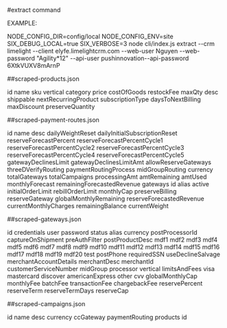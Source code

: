 #extract command

EXAMPLE:

NODE_CONFIG_DIR=config/local NODE_CONFIG_ENV=site SIX_DEBUG_LOCAL=true SIX_VERBOSE=3 node cli/index.js extract --crm limelight --client elyfe.limelightcrm.com --web-user Nguyen --web-password "Agility*12" --api-user pushinnovation--api-password  6XtkVUXV8mArnP

##scraped-products.json

id
name
sku
vertical
category
price
costOfGoods
restockFee
maxQty
desc
shippable
nextRecurringProduct
subscriptionType
daysToNextBilling
maxDiscount
preserveQuantity

##scraped-payment-routes.json

id
name
desc
dailyWeightReset
dailyInitialSubscriptionReset
reserveForecastPercent
reserveForecastPercentCycle1
reserveForecastPercentCycle2
reserveForecastPercentCycle3
reserveForecastPercentCycle4
reserveForecastPercentCycle5
gatewayDeclinesLimit
gatewayDeclinesLimitAmt
allowReserveGateways
threeDVerifyRouting
paymentRoutingProcess
midGroupRouting
currency
totalGateways
totalCampaigns
processingAmt
amtRemaining
amtUsed
monthlyForecast
remainingForecastedRevenue
gateways
	id
	alias
	active
	initialOrderLimit
	rebillOrderLimit
	monthlyCap
	preserveBilling
	reserveGateway
	globalMonthlyRemaining
	reserveForecastedRevenue
	currentMonthlyCharges
	remainingBalance
	currentWeight

##scraped-gateways.json

id
credentials
user
password
status
alias
currency
postProcessorId
captureOnShipment
preAuthFilter
postProductDesc
mdf1
mdf2
mdf3
mdf4
mdf5
mdf6
mdf7
mdf8
mdf9
mdf10
mdf11
mdf12
mdf13
mdf14
mdf15
mdf16
mdf17
mdf18
mdf19
mdf20
test
postPhone
requiredSSN
useDeclineSalvage
merchantAccountDetails
	merchantDesc
	merchantId
	customerServiceNumber
	midGroup
	processor
	vertical
limitsAndFees
	visa
	mastercard
	discover
	americanExpress
	other
	cvv
	globalMonthlyCap
	monthlyFee
	batchFee
	transactionFee
	chargebackFee
	reservePercent
	reserveTerm
	reserveTermDays
	reserveCap

##scraped-campaigns.json

 id
 name
 desc
 currency
 ccGateway
 paymentRouting
 products
	id
